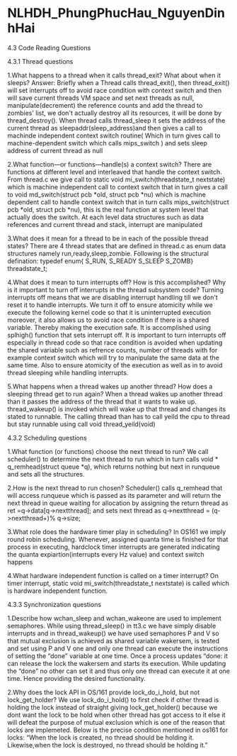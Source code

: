 # NLHDH_PhungPhucHau_NguyenDinhHai
4.3 Code Reading Questions

4.3.1 Thread questions

1.What happens to a thread when it calls thread_exit? What about when it sleeps?
Answer: Briefly when a Thread calls thread_exit(), then thread_exit() will set interrupts off to avoid race condition with context switch and then will save current threads VM space and set next threads as null, manipulate(decrement) the reference counts and add the thread to zombies' list, we don't actually destroy all its resources, it will be done by thread_destroy(). When thread calls thread_sleep it sets the address of the current thread as sleepaddr(sleep_address)and then gives a call to machinde independent context switch routine( Which in turn gives call to machine-dependent switch which calls mips_switch ) and sets sleep address of current thread as null 

2.What function—​or functions—​handle(s) a context switch?
There are functions at different level and interleaved that handle the context switch. From thread.c we give call to static void mi_switch(threadstate_t nextstate) which is machine independent call to context switch that in turn gives a call to void md_switch(struct pcb *old, struct pcb *nu) which is machine dependent call to handle context switch that in turn calls mips_switch(struct pcb *old, struct pcb *nu), this is the real function at system level that actually does the switch. At each level data structures such as data references and current thread and stack, interrupt are manipulated 

3.What does it mean for a thread to be in each of the possible thread states?
There are 4 thread states that are defined in thread.c as enum data structures namely run,ready,sleep,zombie. Following is the structural defination: typedef enum{ S_RUN, S_READY S_SLEEP S_ZOMB} threadstate_t; 

4.What does it mean to turn interrupts off? How is this accomplished? Why is it important to turn off interrupts in the thread subsystem code?
Turning interrupts off means that we are disabling interrupt handling till we don't reset it to handle interrupts. We turn it off to ensure atomicity while we execute the following kernel code so that it is uninterrupted execution moreover, it also allows us to avoid race condition if there is a shared variable. Thereby making the execution safe. It is accomplished using splhigh() function that sets interrupt off. It is important to turn interrupts off especially in thread code so that race condition is avoided when updating the shared variable such as refrence counts, number of threads with for example context switch which will try to manipulate the same data at the same time. Also to ensure atomicity of the execution as well as in to avoid thread sleeping while handling interrupts. 

5.What happens when a thread wakes up another thread? How does a sleeping thread get to run again?
When a thread wakes up another thread than it passes the address of the thread that it wants to wake up. thread_wakeup() is invoked which will wake up that thread and changes its stated to runnable. The calling thread than has to call yeild the cpu to thread but stay runnable using call void thread_yeild(void) 

4.3.2 Scheduling questions

1.What function (or functions) choose the next thread to run?
We call scheduler() to determine the next thread to run which in turn calls void * q_remhead(struct queue *q), which returns nothing but next in runqueue and sets all the structures.

2.How is the next thread to run chosen?
Scheduler() calls q_remhead that will access runqueue which is passed as its parameter and will return the next thread in queue waiting for allocation by assigning the return thread as ret =q->data[q->nextthread]; and sets next thread as q->nextthread = (q->nextthread+)% q->size;

3.What role does the hardware timer play in scheduling?
In OS161 we imply round robin scheduling. Whenever, assigned quanta time is finished for that process in executing, hardclock timer interrupts are generated indicating the quanta expiartion(interrupts every Hz value) and context switch happens

4.What hardware independent function is called on a timer interrupt?
On timer interrupt, static void mi_switch(threadstate_t nextstate) is called which is hardware independent function. 

4.3.3 Synchronization questions

1.Describe how wchan_sleep and wchan_wakeone are used to implement semaphores.
While using thread_sleep() in tt3.c we have simply disable interrupts and in thread_wakeup() we have used semaphores P and V so that mutual exclusion is achieved as shared variable wakersem, is tested and set using P and V one and only one thread can execute the instructions of setting the “done” variable at one time. Once a process updates “done: it can release the lock the wakersem and starts its execution. While updating the “done” no other can set it and thus only one thread can execute it at one time. Hence providing the desired functionality.

2.Why does the lock API in OS/161 provide lock_do_i_hold, but not lock_get_holder?
We use lock_do_i_hold() to first check if other thread is holding the lock instead of straight giving lock_get_holder() because we dont want the lock to be hold when other thread has got access to it else it will defeat the purpose of mutual exclusion which is one of the reason that locks are implemeted. Below is the precise condition mentioned in os161 for locks: “When the lock is created, no thread should be holding it. Likewise,when the lock is destroyed, no thread should be holding it.”

